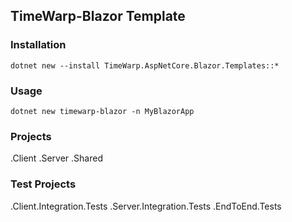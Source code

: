 ## TimeWarp-Blazor Template

### Installation

```
dotnet new --install TimeWarp.AspNetCore.Blazor.Templates::*
```

### Usage

```
dotnet new timewarp-blazor -n MyBlazorApp
```

### Projects
<Name>.Client
<Name>.Server
<Name>.Shared

### Test Projects
<Name>.Client.Integration.Tests
<Name>.Server.Integration.Tests
<Name>.EndToEnd.Tests
